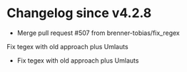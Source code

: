 # Changelog since v4.2.8
- Merge pull request #507 from brenner-tobias/fix_regex

Fix tegex with old approach plus Umlauts 
- Fix tegex with old approach plus Umlauts 
